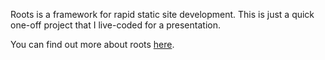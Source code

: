 Roots is a framework for rapid static site development. This is just a quick one-off project that I live-coded for a presentation.

You can find out more about roots [here](http://roots.cx).